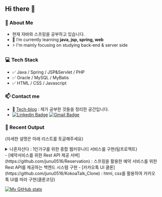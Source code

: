 ## Hi there 👋
### 💬 About Me
- 현재 자바와 스프링을 공부하고 있습니다.
- 🌱 I’m currently learning __java, jsp, spring, web__
- ⚡ I'm mainly focusing on studying back-end & server side

### &#128187; Tech Stack
- &#9989; Java / Spring / JSP&Servlet / PHP 
- &#9989; Oracle / MySQL / MyBatis
- &#9989; HTML / CSS / Javascript

### 📫 Contact me
- 📝 [Tech-blog](https://junu0516.tistory.com/) : 제가 공부한 것들을 정리한 공간입니다.
- [![Linkedin Badge](https://img.shields.io/badge/-LinkedIn-blue?style=flat-square&logo=Linkedin&logoColor=white&link=https://www.linkedin.com/in/junu0516/)](https://www.linkedin.com/in/junu0516/) [![Gmail Badge](https://img.shields.io/badge/Gmail-d14836?style=flat-square&logo=Gmail&logoColor=white&link=mailto:junu0516@yonsei.ac.kr)](mailto:junu0516@yonsei.ac.kr)

### 🌱  Recent Output 
(자세한 설명은 아래 리스트를 토글해주세요)
<details>
<summary>나혼자산다 : 1인가구를 위한 종합 웹커뮤니티 서비스를 구현(팀프로젝트)</summary>
<div markdown="1">       
<br>
[저장소 보기](https://github.com/junu0516/ILIVEALONE_2) : 1인가구를 위한 종합 웹커뮤니티 서비스를 구현(팀프로젝트)
</div>
</details>
- [예약서비스를 위한 Rest API 제공 서버](https://github.com/junu0516/Reservation) : 스프링을 활용한 예약 서비스를 위한 Rest API를 제공하는 백엔드 시스템 구현
- [카카오톡 UI 클론](https://github.com/junu0516/KokoaTalk_Clone) : html, css를 활용하여 카카오톡 UI를 따라 구현(클론코딩)
   
<!--
**junu0516/junu0516** is a ✨ _special_ ✨ repository because its `README.md` (this file) appears on your GitHub profile.

Here are some ideas to get you started:

- 🔭 I’m currently working on ...
- 🌱 I’m currently learning ...
- 👯 I’m looking to collaborate on ...
- 🤔 I’m looking for help with ...
- 💬 Ask me about ...
- 📫 How to reach me: ...
- 😄 Pronouns: ...
- ⚡ Fun fact: ...
-->
[![My GitHub stats](https://github-readme-stats.vercel.app/api?username=junu0516)](https://github.com/junu0516/github-readme-stats)

